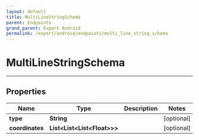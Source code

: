 ```yaml
---
layout: default
title: MultiLineStringSchema
parent: Endpoints
grand_parent: Expert Android
permalink: /expert/android/endpoints/multi_line_string_schema
---
```


# MultiLineStringSchema

---

## Properties

| Name | Type | Description | Notes
| ------------ | ------------- | ------------- | -------------
**type** | **String** |  |  [optional]
**coordinates** | **List&lt;List&lt;List&lt;Float&gt;&gt;&gt;** |  |  [optional]



